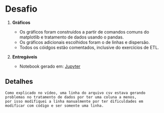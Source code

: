 # Desafio

1. **Gráficos**

    * Os gráficos foram construídos a partir de comandos comuns do matplotlib e tratamento de dados usando o pandas.
    * Os gráficos adicionais escolhidos foram o de linhas e dispersão.
    * Todos os cóidgos estão comentados, inclusive do exercícios de ETL.

3. **Entregáveis**

    * Notebook gerado em:
    [Jupyter](../Desafio/notebook.ipynb)

## Detalhes

    Como explicado no vídeo, uma linha do arquivo csv estava gerando problemas no tratamento de dados por ter uma coluna a menos, 
    por isso modifiquei a linha manualmente por ter dificuldades em modificar com código e ser somente uma linha.

